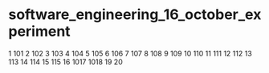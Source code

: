# software_engineering_16_october_experiment
1 101
2 102
3 103
4 104
5 105
6 106
7 107
8 108
9 109
10 110
11 111
12 112
13 113
14 114
15 115
16
1017
1018
19
20

